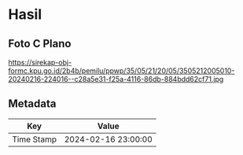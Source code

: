 # Hasil

## Foto C Plano

https://sirekap-obj-formc.kpu.go.id/2b4b/pemilu/ppwp/35/05/21/20/05/3505212005010-20240216-224016--c28a5e31-f25a-4116-86db-884bdd62cf71.jpg


## Metadata

| Key        | Value               |
| ---------- | ------------------- |
| Time Stamp | 2024-02-16 23:00:00 |



